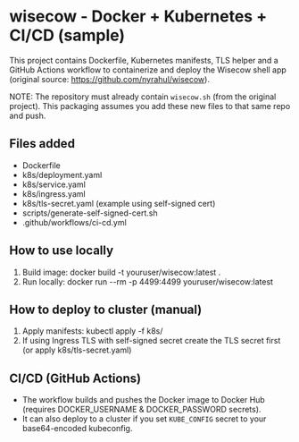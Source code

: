 # wisecow - Docker + Kubernetes + CI/CD (sample)

This project contains Dockerfile, Kubernetes manifests, TLS helper and a GitHub Actions workflow
to containerize and deploy the Wisecow shell app (original source: https://github.com/nyrahul/wisecow).

NOTE: The repository must already contain `wisecow.sh` (from the original project). This packaging
assumes you add these new files to that same repo and push.

## Files added
- Dockerfile
- k8s/deployment.yaml
- k8s/service.yaml
- k8s/ingress.yaml
- k8s/tls-secret.yaml (example using self-signed cert)
- scripts/generate-self-signed-cert.sh
- .github/workflows/ci-cd.yml

## How to use locally
1. Build image:
   docker build -t youruser/wisecow:latest .
2. Run locally:
   docker run --rm -p 4499:4499 youruser/wisecow:latest

## How to deploy to cluster (manual)
1. Apply manifests:
   kubectl apply -f k8s/
2. If using Ingress TLS with self-signed secret create the TLS secret first (or apply k8s/tls-secret.yaml)

## CI/CD (GitHub Actions)
- The workflow builds and pushes the Docker image to Docker Hub (requires DOCKER_USERNAME & DOCKER_PASSWORD secrets).
- It can also deploy to a cluster if you set `KUBE_CONFIG` secret to your base64-encoded kubeconfig.
